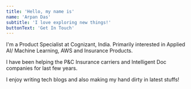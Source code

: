 ```yaml
---
title: 'Hello, my name is'
name: 'Arpan Das'
subtitle: 'I love exploring new things!'
buttonText: 'Get In Touch'
---
```


I'm a Product Specialist at Cognizant, India. Primarily interested in Applied AI/ Machine Learning, AWS and Insurance Products.

I have been helping the P&C Insurance carriers and Intelligent Doc companies for last few years.

I enjoy writing tech blogs and also making my hand dirty in latest stuffs!

